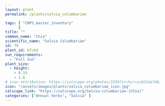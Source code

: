 ```yaml
---
layout: plant                                                              
permalink: /plants/salvia_columbariae

tags: [ "CNPS_master_inventory"
      ]
title: ""
common_name: "Chia"
scientific_name: "Salvia Columbariae"
id: 79
plant_id: b7cbd
sun_requirements:
  - "Full Sun"
plant_size:
  - height: 
    - 0.33
    - 1.6
# icon attribution: https://calscape.org/photos/3359?srchcr=sc621da74632284 
icon: "/assets/images/plants/salvia_columbariae_icon.jpg" 
calscape_link: "https://calscape.org/Salvia-columbariae-(Chia)"
categories: ["Annual herbs", "Salvia" ]
---
```



